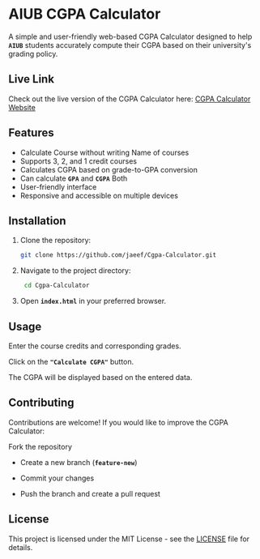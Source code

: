 # AIUB CGPA Calculator 

A simple and user-friendly web-based CGPA Calculator designed to help **`AIUB`**  students accurately compute their CGPA based on their university's grading policy.

## Live Link

Check out the live version of the CGPA Calculator here: [CGPA Calculator Website](https://aiub-cgpa--calculator-wv9va.ondigitalocean.app/)

## Features
- Calculate Course without writing Name of courses
- Supports 3, 2, and 1 credit courses
- Calculates CGPA based on grade-to-GPA conversion
- Can calculate **`GPA`** and **`CGPA`** Both
- User-friendly interface
- Responsive and accessible on multiple devices

 

## Installation

1. Clone the repository:
   ```bash
   git clone https://github.com/jaeef/Cgpa-Calculator.git
   
2. Navigate to the project directory:
   ```bash
    cd Cgpa-Calculator
3. Open **`index.html`** in your preferred browser.

## Usage

Enter the course credits and corresponding grades.

Click on the **`"Calculate CGPA"`**  button.

The CGPA will be displayed based on the entered data.

## Contributing

Contributions are welcome! If you would like to improve the CGPA Calculator:

Fork the repository

- Create a new branch (**`feature-new`**)


- Commit your changes

- Push the branch and create a pull request

## License

This project is licensed under the MIT License - see the [LICENSE](LICENSE) file for details.

 

